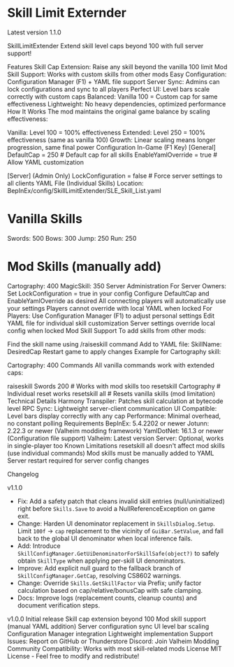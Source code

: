 # Skill Limit Externder 
Latest version 1.1.0





SkillLimitExtender
Extend skill level caps beyond 100 with full server support!

Features
Skill Cap Extension: Raise any skill beyond the vanilla 100 limit
Mod Skill Support: Works with custom skills from other mods
Easy Configuration: Configuration Manager (F1) + YAML file support
Server Sync: Admins can lock configurations and sync to all players
Perfect UI: Level bars scale correctly with custom caps
Balanced: Vanilla 100 = Custom cap for same effectiveness
Lightweight: No heavy dependencies, optimized performance
How It Works
The mod maintains the original game balance by scaling effectiveness:

Vanilla: Level 100 = 100% effectiveness
Extended: Level 250 = 100% effectiveness (same as vanilla 100)
Growth: Linear scaling means longer progression, same final power
Configuration
In-Game (F1 Key)
[General]
DefaultCap = 250          # Default cap for all skills
EnableYamlOverride = true # Allow YAML customization

[Server] (Admin Only)
LockConfiguration = false # Force server settings to all clients
YAML File (Individual Skills)
Location: BepInEx/config/SkillLimitExtender/SLE_Skill_List.yaml

# Vanilla Skills
Swords: 500
Bows: 300
Jump: 250
Run: 250

# Mod Skills (manually add)
Cartography: 400
MagicSkill: 350
Server Administration
For Server Owners:
Set LockConfiguration = true in your config
Configure DefaultCap and EnableYamlOverride as desired
All connecting players will automatically use your settings
Players cannot override with local YAML when locked
For Players:
Use Configuration Manager (F1) to adjust personal settings
Edit YAML file for individual skill customization
Server settings override local config when locked
Mod Skill Support
To add skills from other mods:

Find the skill name using /raiseskill command
Add to YAML file: SkillName: DesiredCap
Restart game to apply changes
Example for Cartography skill:

Cartography: 400
Commands
All vanilla commands work with extended caps:

raiseskill Swords 200     # Works with mod skills too
resetskill Cartography   # Individual reset works
resetskill all           # Resets vanilla skills (mod limitation)
Technical Details
Harmony Transpiler: Patches skill calculation at bytecode level
RPC Sync: Lightweight server-client communication
UI Compatible: Level bars display correctly with any cap
Performance: Minimal overhead, no constant polling
Requirements
BepInEx: 5.4.2202 or newer
Jotunn: 2.22.3 or newer (Valheim modding framework)
YamlDotNet: 16.1.3 or newer (Configuration file support)
Valheim: Latest version
Server: Optional, works in single-player too
Known Limitations
resetskill all doesn't affect mod skills (use individual commands)
Mod skills must be manually added to YAML
Server restart required for server config changes



Changelog

v1.1.0
- Fix: Add a safety patch that cleans invalid skill entries (null/uninitialized) right before `Skills.Save` to avoid a NullReferenceException on game exit.
- Change: Harden UI denominator replacement in `SkillsDialog.Setup`. Limit `100f` → `cap` replacement to the vicinity of `GuiBar.SetValue`, and fall back to the global UI denominator when local inference fails.
- Add: Introduce `SkillConfigManager.GetUiDenominatorForSkillSafe(object?)` to safely obtain `SkillType` when applying per-skill UI denominators.
- Improve: Add explicit null guard to the fallback branch of `SkillConfigManager.GetCap`, resolving CS8602 warnings.
- Change: Override `Skills.GetSkillFactor` via Prefix; unify factor calculation based on cap/relative/bonusCap with safe clamping.
- Docs: Improve logs (replacement counts, cleanup counts) and document verification steps.

v1.0.0
Initial release
Skill cap extension beyond 100
Mod skill support (manual YAML addition)
Server configuration sync
UI level bar scaling
Configuration Manager integration
Lightweight implementation
Support
Issues: Report on GitHub or Thunderstore
Discord: Join Valheim Modding Community
Compatibility: Works with most skill-related mods
License
MIT License - Feel free to modify and redistribute!